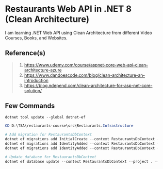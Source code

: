 # Restaurants Web API in .NET 8 (Clean Architecture)

I am learning .NET Web API using Clean Architecture from different Video Courses, Books, and Websites.

## Reference(s)

> 1. <https://www.udemy.com/course/aspnet-core-web-api-clean-architecture-azure>
> 1. <https://www.dandoescode.com/blog/clean-architecture-an-introduction>
> 1. <https://blog.ndepend.com/clean-architecture-for-asp-net-core-solution/>

## Few Commands
```powershell
dotnet tool update --global dotnet-ef

CD D:\TSA\restaurants-course\src\Restaurants.Infrastructure

# Add migration for RestaurantsDbContext
dotnet ef migrations add InitialCreate --context RestaurantsDbContext --project . --startup-project ..\Restaurants.API
dotnet ef migrations add IdentityAdded --context RestaurantsDbContext --project . --startup-project ..\Restaurants.API
dotnet ef migrations add IdentityAdded --context RestaurantsDbContext --project . --startup-project ..\Restaurants.API

# Update database for RestaurantsDbContext
dotnet ef database update --context RestaurantsDbContext --project . --startup-project ..\Restaurants.API
```